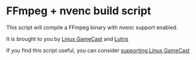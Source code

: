 # FFmpeg + nvenc build script

This script will compile a FFmpeg binary with nvenc support enabled.

It is brought to you by [Linux GameCast](http://linuxgamecast.com/) and
[Lutris](https://lutris.net)


If you find this script useful, you can consider [supporting Linux GameCast](https://www.patreon.com/linuxgamecast)
